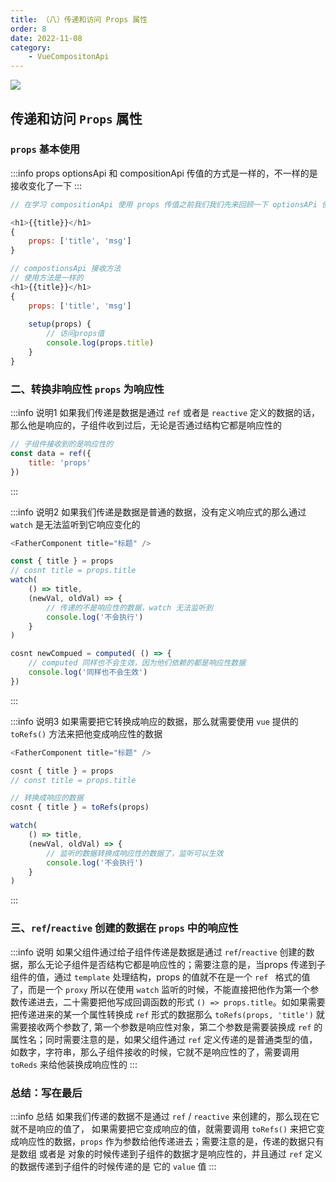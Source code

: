 ```yaml
---
title: （八）传递和访问 Props 属性
order: 8
date: 2022-11-08
category:
    - VueCompositonApi
---
```


![](https://image.zswei.xyz/img/202211121817662.webp)

## 传递和访问 `Props` 属性
### `props` 基本使用
:::info props
optionsApi 和 compositionApi 传值的方式是一样的，不一样的是接收变化了一下
:::
```js
// 在学习 compositionApi 使用 props 传值之前我们我们先来回顾一下 optionsAPi 使用 props 传值的方法

<h1>{{title}}</h1>
{
    props: ['title', 'msg']
}

// compostionsApi 接收方法
// 使用方法是一样的
<h1>{{title}}</h1>      
{
    props: ['title', 'msg']
    
    setup(props) {
        // 访问props值
        console.log(props.title)
    }
}
```

### 二、转换非响应性 `props` 为响应性
:::info 说明1
如果我们传递是数据是通过 `ref` 或者是 `reactive` 定义的数据的话，那么他是响应的，子组件收到过后，无论是否通过结构它都是响应性的
```js
// 子组件接收到的是响应性的
const data = ref({
    title: 'props'
})
```
:::

:::info 说明2
如果我们传递是数据是普通的数据，没有定义响应式的那么通过 `watch` 是无法监听到它响应变化的
```js
<FatherComponent title="标题" />

const { title } = props
// cosnt title = props.title
watch(
    () => title,
    (newVal, oldVal) => {
        // 传递的不是响应性的数据，watch 无法监听到
        console.log('不会执行')
    }
)

cosnt newCompued = computed( () => {
    // computed 同样也不会生效，因为他们依赖的都是响应性数据
    console.log('同样也不会生效')
})
```
:::

:::info 说明3
如果需要把它转换成响应的数据，那么就需要使用 `vue` 提供的 `toRefs()` 方法来把他变成响应性的数据

```js
<FatherComponent title="标题" />

cosnt { title } = props
// const title = props.title

// 转换成响应的数据
cosnt { title } = toRefs(props)

watch(
    () => title,
    (newVal, oldVal) => {
        // 监听的数据转换成响应性的数据了，监听可以生效
        console.log('不会执行')
    }
)

```
:::


### 三、`ref`/`reactive` 创建的数据在 `props` 中的响应性
:::info 说明
如果父组件通过给子组件传递是数据是通过 `ref`/`reactive` 创建的数据，那么无论子组件是否结构它都是响应性的；需要注意的是，当props 传递到子组件的值，通过 `template` 处理结构，props 的值就不在是一个 `ref ` 格式的值了，而是一个 `proxy` 所以在使用 `watch` 监听的时候，不能直接把他作为第一个参数传递进去，二十需要把他写成回调函数的形式 `() => props.title`。如如果需要把传递进来的某一个属性转换成 `ref` 形式的数据那么 `toRefs(props, 'title')` 就需要接收两个参数了, 第一个参数是响应性对象，第二个参数是需要装换成 `ref` 的属性名；同时需要注意的是，如果父组件通过 `ref` 定义传递的是普通类型的值， 如数字，字符串，那么子组件接收的时候，它就不是响应性的了，需要调用 `toReds` 来给他装换成响应性的
:::


### 总结：写在最后
:::info 总结
如果我们传递的数据不是通过 `ref` / `reactive` 来创建的，那么现在它就不是响应的值了， 如果需要把它变成响应的值，就需要调用 `toRefs()` 来把它变成响应性的数据，`props` 作为参数给他传递进去；需要注意的是，传递的数据只有是数组 或者是 对象的时候传递到子组件的数据才是响应性的，并且通过 `ref` 定义的数据传递到子组件的时候传递的是 它的 `value` 值
:::